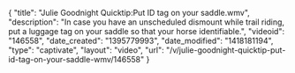 {
    "title": "Julie Goodnight Quicktip:Put ID tag on your saddle.wmv",
    "description": "In case you have an unscheduled dismount while trail riding, put a luggage tag on your saddle so that your horse identifiable.",
    "videoid": "146558",
    "date_created": "1395779993",
    "date_modified": "1418181194",
    "type": "captivate",
    "layout": "video",
    "url": "\/v\/julie-goodnight-quicktip-put-id-tag-on-your-saddle-wmv\/146558"
}